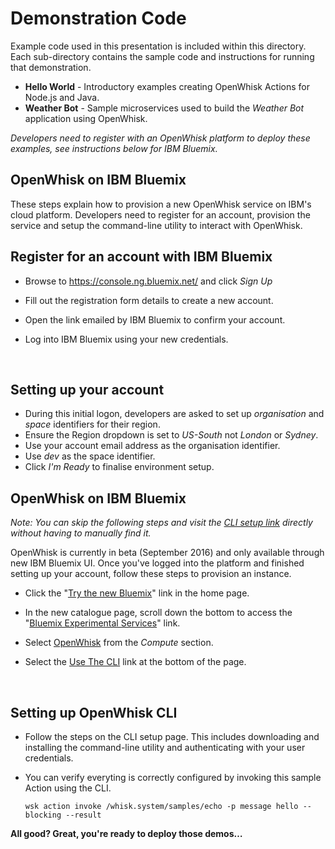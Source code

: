 # Demonstration Code

Example code used in this presentation is included within this directory. Each sub-directory contains the sample code and instructions for running that demonstration. 

- **Hello World** - Introductory examples creating OpenWhisk Actions for Node.js and Java.
- **Weather Bot** - Sample microservices used to build the *Weather Bot* application using OpenWhisk.

*Developers need to register with an OpenWhisk platform to deploy these examples, see instructions below for IBM Bluemix.*

## OpenWhisk on IBM Bluemix

These steps explain how to provision a new OpenWhisk service on IBM's cloud platform. Developers need to register for an account, provision the service and setup the command-line utility to interact with OpenWhisk. 

## Register for an account with IBM Bluemix

- Browse to https://console.ng.bluemix.net/ and click _Sign Up_

- Fill out the registration form details to create a new account.

- Open the link emailed by IBM Bluemix to confirm your account.

- Log into IBM Bluemix using your new credentials.

  ​

## Setting up your account

- During this initial logon, developers are asked to set up _organisation_ and _space_ identifiers for their region.
- Ensure the Region dropdown is set to _US-South_ not _London_ or _Sydney_.
- Use your account email address as the organisation identifier.
- Use _dev_ as the space identifier.
- Click _I'm Ready_ to finalise environment setup.



## OpenWhisk on IBM Bluemix

_Note: You can skip the following steps and visit the [CLI setup link](https://new-console.ng.bluemix.net/openwhisk/cli) directly without having to manually find it._

OpenWhisk is currently in beta (September 2016) and only available through new IBM Bluemix UI. Once you've logged into the platform and finished setting up your account, follow these steps to provision an instance. 

- Click the "[Try the new Bluemix](https://new-console.eu-gb.bluemix.net/)" link in the home page.

- In the new catalogue page, scroll down the bottom to access the "[Bluemix Experimental Services](https://new-console.ng.bluemix.net/catalog/labs/)" link. 

- Select [OpenWhisk](https://new-console.ng.bluemix.net/openwhisk) from the _Compute_ section.

- Select the [Use The CLI](https://new-console.ng.bluemix.net/openwhisk/cli) link at the bottom of the page.

  ​

## Setting up OpenWhisk CLI

- Follow the steps on the CLI setup page. This includes downloading and installing the command-line utility and authenticating with your user credentials. 

- You can verify everyting is correctly configured by invoking this sample Action using the CLI.

  ```
  wsk action invoke /whisk.system/samples/echo -p message hello --blocking --result
  ```



**All good? Great, you're ready to deploy those demos…**

